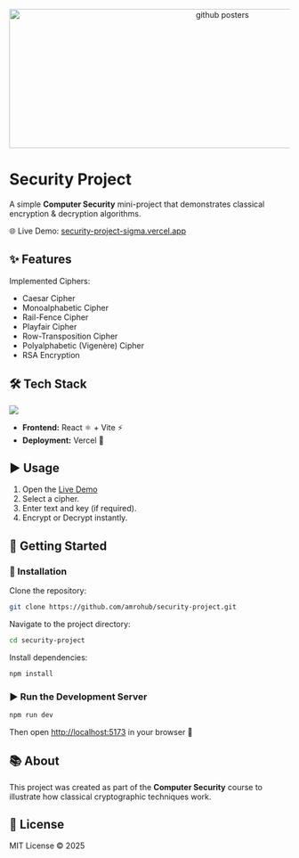 <p align="center">
  <img src="https://github.com/user-attachments/assets/4fa1ed4e-2d61-4a1c-aab1-2aab8c3e5d26" 
       alt="github posters" 
       width="750" 
       height="250" />
</p>


# Security Project

A simple **Computer Security** mini-project that demonstrates classical encryption & decryption algorithms.

🌐 Live Demo: [security-project-sigma.vercel.app](https://security-project-sigma.vercel.app/)


## ✨ Features

Implemented Ciphers:

- Caesar Cipher  
- Monoalphabetic Cipher  
- Rail-Fence Cipher  
- Playfair Cipher  
- Row-Transposition Cipher  
- Polyalphabetic (Vigenère) Cipher  
- RSA Encryption  



## 🛠️ Tech Stack

<p align="left">
  <img src="https://skillicons.dev/icons?i=javascript,react,vite,vercel" />
</p>

- **Frontend:** React ⚛️ + Vite ⚡  
- **Deployment:** Vercel 🚀  



## ▶️ Usage

1. Open the [Live Demo](https://security-project-sigma.vercel.app/) 
2. Select a cipher.  
3. Enter text and key (if required).  
4. Encrypt or Decrypt instantly.  



## 🚀 Getting Started

### 🔧 Installation

Clone the repository:

```bash
git clone https://github.com/amrohub/security-project.git
````

Navigate to the project directory:

```bash
cd security-project
```

Install dependencies:

```bash
npm install
```



### ▶️ Run the Development Server

```bash
npm run dev
```

Then open [http://localhost:5173](http://localhost:5173) in your browser 🎉



## 📚 About

This project was created as part of the **Computer Security** course to illustrate how classical cryptographic techniques work.  



## 📜 License

MIT License © 2025

